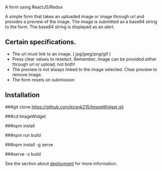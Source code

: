 A form using ReactJS/Redux

A simple form that takes an uploaded image or image through url and provides a preview of the image. The image is submitted as a base64 string to the form. The base64 string is displayed as an alert.

## Certain specifications.
- The url must link to an image. ( jpg/jpeg/png/gif )
- Press clear values to reselect. Remember, Image can be provided either through url or upload, not both!
- The preview is not always linked to the image selected. Clear preview to remove image.
- The form resets on submission

## Installation

###git clone https://github.com/kirank215/ImageWidget.git 

###cd ImageWidget

###npm install 

###npm run build

###npm install -g serve

###serve -s build

See the section about [deployment](https://facebook.github.io/create-react-app/docs/deployment) for more information.
